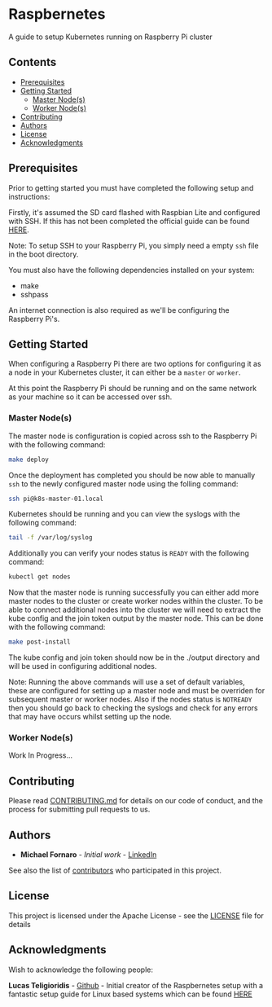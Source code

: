 # Raspbernetes

A guide to setup Kubernetes running on Raspberry Pi cluster

## Contents

* [Prerequisites](#Prerequisites)
* [Getting Started](#Getting-Started)
  * [Master Node(s)](#Master-Node(s))
  * [Worker Node(s)](#Worker-Node(s))
* [Contributing](#Contributing)
* [Authors](#Authors)
* [License](#License)
* [Acknowledgments](#Acknowledgments)

## Prerequisites

Prior to getting started you must have completed the following setup and instructions:

Firstly, it's assumed the SD card flashed with Raspbian Lite and configured with SSH. If this has not been completed the official guide can be found [HERE](https://www.raspberrypi.org/documentation/installation/installing-images/README.md).

Note: To setup SSH to your Raspberry Pi, you simply need a empty `ssh` file in the boot directory.

You must also have the following dependencies installed on your system:

* make
* sshpass

An internet connection is also required as we'll be configuring the Raspberry Pi's.

## Getting Started

When configuring a Raspberry Pi there are two options for configuring it as a node in your Kubernetes cluster, it can either be a `master` or `worker`.

At this point the Raspberry Pi should be running and on the same network as your machine so it can be accessed over ssh.

### Master Node(s)

The master node is configuration is copied across ssh to the Raspberry Pi with the following command:

```bash
make deploy
```

Once the deployment has completed you should be now able to manually `ssh` to the newly configured master node using the folling command:

```bash
ssh pi@k8s-master-01.local
```

Kubernetes should be running and you can view the syslogs with the following command:

```bash
tail -f /var/log/syslog
```

Additionally you can verify your nodes status is `READY` with the following command:

```bash
kubectl get nodes
```

Now that the master node is running successfully you can either add more master nodes to the cluster or create worker nodes within the cluster. To be able to connect additional nodes into the cluster we will need to extract the kube config and the join token output by the master node. This can be done with the following command:

```bash
make post-install
```

The kube config and join token should now be in the ./output directory and will be used in configuring additional nodes.

Note: Running the above commands will use a set of default variables, these are configured for setting up a master node and must be overriden for subsequent master or worker nodes. Also if the nodes status is `NOTREADY` then you should go back to checking the syslogs and check for any errors that may have occurs whilst setting up the node.

### Worker Node(s)

Work In Progress...

## Contributing

Please read [CONTRIBUTING.md](CONTRIBUTION.md) for details on our code of conduct, and the process for submitting pull requests to us.

## Authors

* **Michael Fornaro** - *Initial work* - [LinkedIn](https://www.linkedin.com/in/michael-fornaro-5b756179/)

See also the list of [contributors](https://github.com/xUnholy/raspbernetes/contributors) who participated in this project.

## License

This project is licensed under the Apache License - see the [LICENSE](LICENSE) file for details

## Acknowledgments

Wish to acknowledge the following people:

**Lucas Teligioridis** - [Github](https://github.com/lucasteligioridis) - Initial creator of the Raspbernetes setup with a fantastic setup guide for Linux based systems which can be found [HERE](https://itnext.io/headless-kubernetes-on-15-raspberry-pis-boot-in-under-8-minutes-808402ea2348?)
